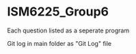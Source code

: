 # ISM6225_Group6

Each question listed as a seperate program

Git log in main folder as "Git Log" file
